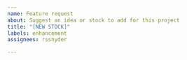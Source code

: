 ```yaml
---
name: Feature request
about: Suggest an idea or stock to add for this project
title: "[NEW STOCK]"
labels: enhancement
assignees: rssnyder

---
```




